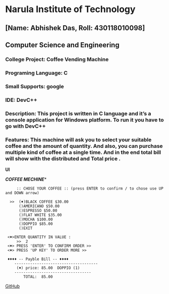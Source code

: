 # Narula Institute of Technology
## [Name: Abhishek Das, Roll: 430118010098]
## Computer Science and Engineering

### College Project: Coffee Vending Machine 
### Programing Language:  C
### Small Supports: google 
### IDE: DevC++
### Description: This project is written in C language and it’s a console application for Windows platform. To run it you have to go with DevC++

### Features: This machine will ask you to select your suitable coffee and the amount of quantity. And also, you can purchase multiple kind of coffee at a single time. And in the end total bill will show with the distributed and Total price . 
 
 **UI**
 >>
  *****COFFEE MECHINE******

         :: CHOSE YOUR COFFEE :: (press ENTER to confirm / to chose use UP and DOWN arrow)

      >>  (♦)BLACK COFFEE $30.00
          ()AMERICANO $50.00
          ()ESPRESSO $50.00
          ()FLAT WHITE $35.00
          ()MOCHA $100.00
          ()DOPPIO $85.00
          ()EXIT

     <♦>ENTER QUANTITY IN VALUE :
         >>  2
     <♦> PRESS 'ENTER' TO CONFIRM ORDER >>
     <♦> PRESS 'UP KEY' TO ORDER MORE >>  
     
     ♦♦♦♦ -- Payble Bill -- ♦♦♦♦
        -------------------------------------
         (♦) price: 85.00  DOPPIO (1)
        ----------------------------------
            TOTAL:  85.00

[GitHub](https://github.com/avioXD*/)